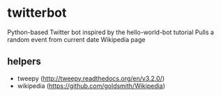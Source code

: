 # twitterbot
Python-based Twitter bot inspired by the hello-world-bot tutorial
Pulls a random event from current date Wikipedia page

## helpers
- tweepy (http://tweepy.readthedocs.org/en/v3.2.0/)
- wikipedia (https://github.com/goldsmith/Wikipedia)
